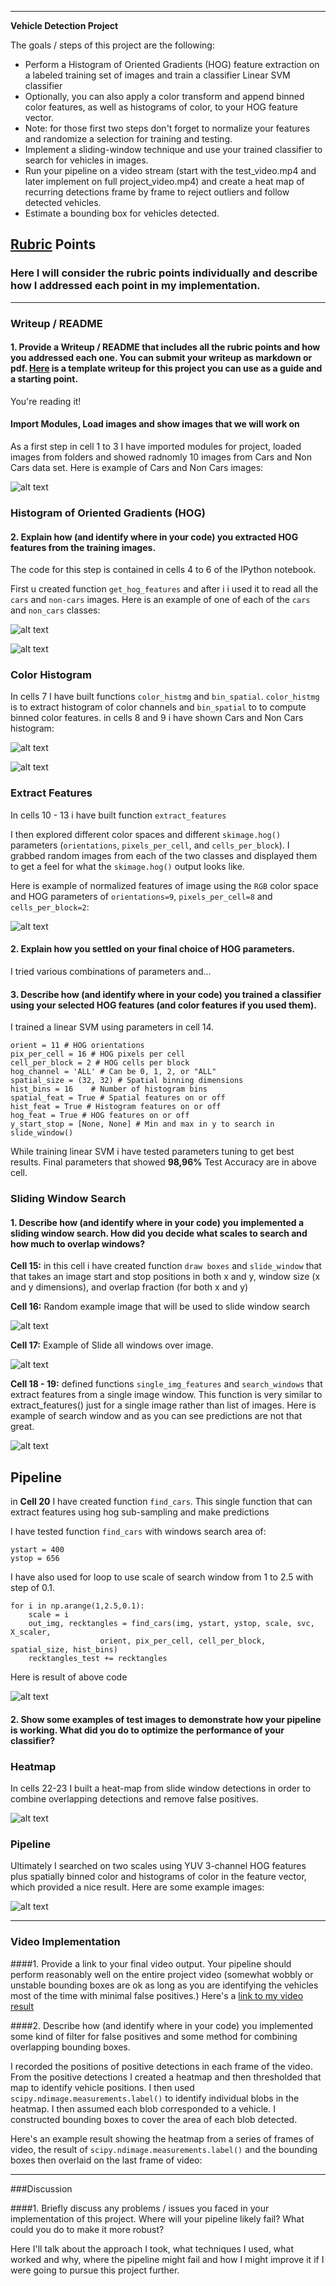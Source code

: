 
---

**Vehicle Detection Project**

The goals / steps of this project are the following:

* Perform a Histogram of Oriented Gradients (HOG) feature extraction on a labeled training set of images and train a classifier Linear SVM classifier
* Optionally, you can also apply a color transform and append binned color features, as well as histograms of color, to your HOG feature vector. 
* Note: for those first two steps don't forget to normalize your features and randomize a selection for training and testing.
* Implement a sliding-window technique and use your trained classifier to search for vehicles in images.
* Run your pipeline on a video stream (start with the test_video.mp4 and later implement on full project_video.mp4) and create a heat map of recurring detections frame by frame to reject outliers and follow detected vehicles.
* Estimate a bounding box for vehicles detected.

[//]: # (Image References)
[image1]: ./examples/car_not_car.jpg
[image2]: ./examples/hog_cars.jpg
[image3]: ./examples/hog_non_cars.jpg
[image4]: ./examples/cars_histogram.jpg
[image5]: ./examples/non_cars_histogram.jpg
[image6]: ./examples/normalized_features.jpg
[image7]: ./examples/example_image.jpg
[image8]: ./examples/example_image_windows.jpg
[image9]: ./examples/slide_windows.jpg
[image10]: ./examples/pipeline_image.jpg
[image11]: ./examples/heatmap.jpg
[image12]: ./examples/pipeline.jpg


[video1]: ./project_video.mp4

## [Rubric](https://review.udacity.com/#!/rubrics/513/view) Points
### Here I will consider the rubric points individually and describe how I addressed each point in my implementation.  

---
### Writeup / README

#### 1. Provide a Writeup / README that includes all the rubric points and how you addressed each one.  You can submit your writeup as markdown or pdf.  [Here](https://github.com/udacity/CarND-Vehicle-Detection/blob/master/writeup_template.md) is a template writeup for this project you can use as a guide and a starting point.  

You're reading it!

#### Import Modules, Load images and show images that we will work on

As a first step in cell 1 to 3 I have imported modules for project, loaded images from folders and showed radnomly 10 images from Cars and Non Cars data set. 
Here is example of Cars and Non Cars images:

![alt text][image1]

### Histogram of Oriented Gradients (HOG)

#### 2. Explain how (and identify where in your code) you extracted HOG features from the training images.

The code for this step is contained in cells 4 to 6 of the IPython notebook.

First u created function `get_hog_features` and after i i used it to read all the `cars` and `non-cars` images.  Here is an example of one of each of the `cars` and `non_cars` classes:

![alt text][image2]

![alt text][image3]

### Color Histogram 

In cells 7 I have built functions `color_histmg` and `bin_spatial`. `color_histmg` is to extract histogram of color channels and  `bin_spatial` to to compute binned color features.
in cells 8 and 9 i have shown Cars and Non Cars histogram:
 
![alt text][image4]

![alt text][image5]

### Extract Features

In cells 10 - 13 i have built function `extract_features` 

I then explored different color spaces and different `skimage.hog()` parameters (`orientations`, `pixels_per_cell`, and `cells_per_block`).  I grabbed random images from each of the two classes and displayed them to get a feel for what the `skimage.hog()` output looks like.

Here is example of normalized features of image using the `RGB` color space and HOG parameters of `orientations=9`, `pixels_per_cell=8` and `cells_per_block=2`:

![alt text][image6]

#### 2. Explain how you settled on your final choice of HOG parameters.

I tried various combinations of parameters and...

#### 3. Describe how (and identify where in your code) you trained a classifier using your selected HOG features (and color features if you used them).

I trained a linear SVM using parameters in cell 14.

```color_space = 'YUV' # Can be RGB, HSV, LUV, HLS, YUV, YCrCb
orient = 11 # HOG orientations
pix_per_cell = 16 # HOG pixels per cell
cell_per_block = 2 # HOG cells per block
hog_channel = 'ALL' # Can be 0, 1, 2, or "ALL"
spatial_size = (32, 32) # Spatial binning dimensions
hist_bins = 16    # Number of histogram bins
spatial_feat = True # Spatial features on or off
hist_feat = True # Histogram features on or off
hog_feat = True # HOG features on or off
y_start_stop = [None, None] # Min and max in y to search in slide_window()
```

While training linear SVM i have tested parameters tuning to get best results. Final parameters that showed **98,96%** Test Accuracy are in above cell.  

### Sliding Window Search

#### 1. Describe how (and identify where in your code) you implemented a sliding window search.  How did you decide what scales to search and how much to overlap windows?

**Cell 15:** in this cell i have created function `draw boxes` and `slide_window` that that takes an image  start and stop positions in both x and y, window size (x and y dimensions),  and overlap fraction (for both x and y)

**Cell 16:** Random example image that will be used to slide window search

![alt text][image7]

**Cell 17:** Example of Slide all windows over image.

![alt text][image8]

**Cell 18 - 19:** defined functions `single_img_features` and `search_windows` that extract features from a single image window. This function is very similar to extract_features() just for a single image rather than list of images. Here is example of search window and as you can see predictions are not that great. 

![alt text][image9]

## Pipeline

in **Cell 20** I have created function `find_cars`. This single function that can extract features using hog sub-sampling and make predictions

I have tested function `find_cars` with windows search area of:
```
ystart = 400
ystop = 656  
```
I have also used for loop to use scale of search window from 1 to 2.5 with step of 0.1.
```
for i in np.arange(1,2.5,0.1):
    scale = i
    out_img, recktangles = find_cars(img, ystart, ystop, scale, svc, X_scaler, 
                    orient, pix_per_cell, cell_per_block, spatial_size, hist_bins)
    recktangles_test += recktangles
```

Here is result of above code

![alt text][image10]

#### 2. Show some examples of test images to demonstrate how your pipeline is working.  What did you do to optimize the performance of your classifier?

### Heatmap

In cells 22-23 I built a heat-map from slide window detections in order to combine overlapping detections and remove false positives.

![alt text][image11]

### Pipeline

Ultimately I searched on two scales using YUV 3-channel HOG features plus spatially binned color and histograms of color in the feature vector, which provided a nice result.  Here are some example images:

![alt text][image12]

---

### Video Implementation

####1. Provide a link to your final video output.  Your pipeline should perform reasonably well on the entire project video (somewhat wobbly or unstable bounding boxes are ok as long as you are identifying the vehicles most of the time with minimal false positives.)
Here's a [link to my video result](./project_video.mp4)


####2. Describe how (and identify where in your code) you implemented some kind of filter for false positives and some method for combining overlapping bounding boxes.

I recorded the positions of positive detections in each frame of the video.  From the positive detections I created a heatmap and then thresholded that map to identify vehicle positions.  I then used `scipy.ndimage.measurements.label()` to identify individual blobs in the heatmap.  I then assumed each blob corresponded to a vehicle.  I constructed bounding boxes to cover the area of each blob detected.  

Here's an example result showing the heatmap from a series of frames of video, the result of `scipy.ndimage.measurements.label()` and the bounding boxes then overlaid on the last frame of video:

---

###Discussion

####1. Briefly discuss any problems / issues you faced in your implementation of this project.  Where will your pipeline likely fail?  What could you do to make it more robust?

Here I'll talk about the approach I took, what techniques I used, what worked and why, where the pipeline might fail and how I might improve it if I were going to pursue this project further.  

